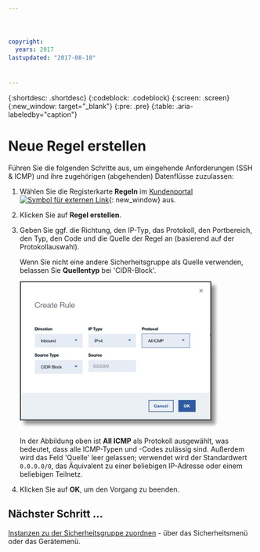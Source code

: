 ```yaml
---



copyright:
  years: 2017
lastupdated: "2017-08-10"


---
```


{:shortdesc: .shortdesc}
{:codeblock: .codeblock}
{:screen: .screen}
{:new_window: target="_blank"}
{:pre: .pre}
{:table: .aria-labeledby="caption"}

# Neue Regel erstellen
Führen Sie die folgenden Schritte aus, um eingehende Anforderungen (SSH & ICMP) und ihre zugehörigen (abgehenden) Datenflüsse zuzulassen: 

1. Wählen Sie die Registerkarte **Regeln** im [Kundenportal ![Symbol für externen Link](../../icons/launch-glyph.svg "Symbol für externen Link")](https://control.softlayer.com/){: new_window} aus. 
2.	Klicken Sie auf **Regel erstellen**. 
3.	Geben Sie ggf. die Richtung, den IP-Typ, das Protokoll, den Portbereich, den Typ, den Code und die Quelle der Regel an (basierend auf der Protokollauswahl).  

	Wenn Sie nicht eine andere Sicherheitsgruppe als Quelle verwenden, belassen Sie **Quellentyp** bei 'CIDR-Block'. 
	
	![Regel erstellen](./images/rule_sg.jpg)
	
	In der Abbildung oben ist **All ICMP** als Protokoll ausgewählt, was bedeutet, dass alle ICMP-Typen und -Codes zulässig sind. Außerdem wird das Feld 'Quelle' leer gelassen; verwendet wird der Standardwert `0.0.0.0/0`, das Äquivalent zu einer beliebigen IP-Adresse oder einem beliebigen Teilnetz. 

4.	Klicken Sie auf **OK**, um den Vorgang zu beenden. 

## Nächster Schritt ...
[Instanzen zu der Sicherheitsgruppe zuordnen](csg_assign_instances.html) - über das Sicherheitsmenü oder das Gerätemenü. 
